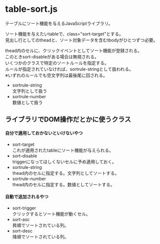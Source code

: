 # table-sort.js

テーブルにソート機能を与えるJavaScriptライブラリ。

ソート機能を与えたいtableで、class="sort-target"とする。  
見出し行としてのtheadと、ソート対象データを含むtbodyがひとつずつ必要。

thead内のセルに、クリックイベントとしてソート機能が登録される。  
このときsort-disableがある場合は無視される。  
いくつかのクラスで特定のソートルールを指定する。  
ルールが指定されていなければ、sortrule-stringとして扱われる。    
※いずれのルールでも空文字列は最後尾に回される。
* sortrule-string  
文字列として扱う
* sortrule-number  
数値として扱う

 
 
## ライブラリでDOM操作だとかに使うクラス

#### 自分で適用しておかないといけないやつ
* sort-target  
これが適用されたtableにソート機能が与えられる。
* sort-disable  
triggerになってほしくないセルに予め適用しておく。
* sortrule-string  
thead内のセルに指定する。文字列としてソートする。
* sortrule-number  
thead内のセルに指定する。数値としてソートする。

#### 自動で追加されるやつ
* sort-trigger  
クリックするとソート機能が動くセル。
* sort-asc  
昇順でソートされている列。
* sort-desc  
降順でソートされている列。
